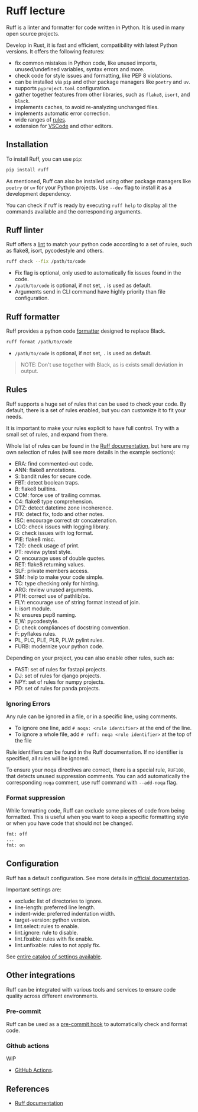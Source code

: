 # Ruff lecture

Ruff is a linter and formatter for code written in Python. It is used in many
open source projects.

Develop in Rust, it is fast and efficient, compatibility with latest Python
versions. It offers the following features:

- fix common mistakes in Python code, like unused imports, unused/undefined
  variables, syntax errors and more.
- check code for style issues and formatting, like PEP 8 violations.
- can be installed via `pip` and other package managers like `poetry` and `uv`.
- supports `pyproject.toml` configuration.
- gather together features from other libraries, such as `flake8`, `isort`, and
  `black`.
- implements caches, to avoid re-analyzing unchanged files.
- implements automatic error correction.
- wide ranges of [rules](#rules).
- extension for
  [VSCode](https://marketplace.visualstudio.com/items?itemName=charliermarsh.ruff)
  and other editors.

## Installation

To install Ruff, you can use `pip`:

```bash
pip install ruff
```

As mentioned, Ruff can also be installed using other package managers like
`poetry` or `uv` for your Python projects. Use `--dev` flag to install it as a
development dependency.

You can check if ruff is ready by executing `ruff help` to display all the
commands available and the corresponding arguments.

## Ruff linter

Ruff offers a [lint]((https://docs.astral.sh/ruff/linter/#the-ruff-linter)) to
match your python code according to a set of rules, such as flake8, isort,
pycodestyle and others.

```bash
ruff check --fix /path/to/code
```

- Fix flag is optional, only used to automatically fix issues found in the code.
- `/path/to/code` is optional, if not set, `.` is used as default.
- Arguments send in CLI command have highly priority than file configuration.

## Ruff formatter

Ruff provides a python code [formatter](https://docs.astral.sh/ruff/formatter/)
designed to replace Black.

```bash
ruff format /path/to/code
```

- `/path/to/code` is optional, if not set, `.` is used as default.

> NOTE: Don't use together with Black, as is exists small deviation in output.

## Rules

Ruff supports a huge set of rules that can be used to check your code. By
default, there is a set of rules enabled, but you can customize it to fit your
needs.

It is important to make your rules explicit to have full control. Try with a
small set of rules, and expand from there.

Whole list of rules can be found in the
[Ruff documentation](https://docs.astral.sh/ruff/rules/), but here are my own
selection of rules (will see more details in the example sections):

- ERA: find commented-out code.
- ANN: flake8 annotations.
- S: bandit rules for secure code.
- FBT: detect boolean traps.
- B: flake8 builtins.
- COM: force use of trailing commas.
- C4: flake8 type comprehension.
- DTZ: detect datetime zone incoherence.
- FIX: detect fix, todo and other notes.
- ISC: encourage correct str concatenation.
- LOG: check issues with logging library.
- G: check issues with log format.
- PIE: flake8 misc.
- T20: check usage of print.
- PT: review pytest style.
- Q: encourage uses of double quotes.
- RET: flake8 returning values.
- SLF: private members access.
- SIM: help to make your code simple.
- TC: type checking only for hinting.
- ARG: review unused arguments.
- PTH: correct use of pathlib/os.
- FLY: encourage use of string format instead of join.
- I: isort module.
- N: ensures pep8 naming.
- E,W: pycodestyle.
- D: check compliances of docstring convention.
- F: pyflakes rules.
- PL, PLC, PLE, PLR, PLW: pylint rules.
- FURB: modernize your python code.

Depending on your project, you can also enable other rules, such as:

- FAST: set of rules for fastapi projects.
- DJ: set of rules for django projects.
- NPY: set of rules for numpy projects.
- PD: set of rules for panda projects.

### Ignoring Errors

Any rule can be ignored in a file, or in a specific line, using comments.

- To ignore one line, add `# noqa: <rule identifier>` at the end of the line.
- To ignore a whole file, add `# ruff: noqa <rule identifier>` at the top of the
  file

Rule identifiers can be found in the Ruff documentation. If no identifier is
specified, all rules will be ignored.

To ensure your noqa directives are correct, there is a special rule, `RUF100`,
that detects unused suppression comments. You can add automatically the
corresponding `noqa` comment, use ruff command with `--add-noqa` flag.

### Format suppression

While formatting code, Ruff can exclude some pieces of code from being
formatted. This is useful when you want to keep a specific formatting style
or when you have code that should not be changed.

```python
fmt: off
...
fmt: on
```

## Configuration

Ruff has a default configuration. See more details in
[official documentation](https://docs.astral.sh/ruff/configuration/#__tabbed_1_1).

Important settings are:

- exclude: list of directories to ignore.
- line-length: preferred line length.
- indent-wide: preferred indentation width.
- target-version: python version.
- lint.select: rules to enable.
- lint.ignore: rule to disable.
- lint.fixable: rules with fix enable.
- lint.unfixable: rules to not apply fix.

See
[entire catalog of settings available](https://docs.astral.sh/ruff/settings/).

## Other integrations

Ruff can be integrated with various tools and services to ensure code quality
across different environments.

### Pre-commit

Ruff can be used as a
[pre-commit hook](https://docs.astral.sh/ruff/tutorial/#integrations) to
automatically check and format code.

### Github actions

WIP
- [GitHub Actions](https://github.com/astral-sh/ruff-action).

## References

- [Ruff documentation](https://docs.astral.sh/ruff/)
